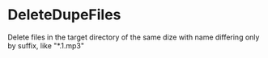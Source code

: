 # DeleteDupeFiles
Delete files in the target directory of the same dize with name differing only by suffix, like "*.1.mp3"
